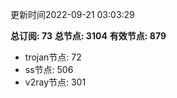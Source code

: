 更新时间2022-09-21 03:03:29

**总订阅: 73**
**总节点: 3104**
**有效节点: 879**
- trojan节点: 72
- ss节点: 506
- v2ray节点: 301
